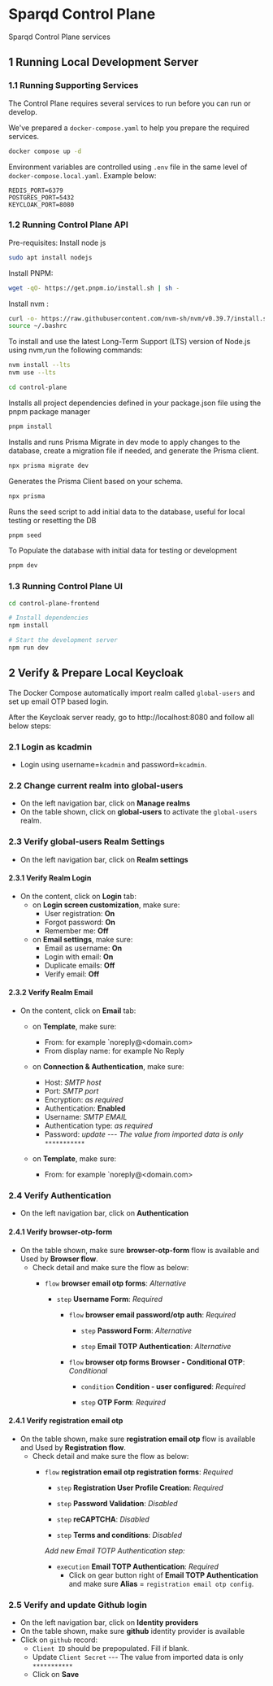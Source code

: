 # Sparqd Control Plane
Sparqd Control Plane services

## 1 Running Local Development Server

### 1.1 Running Supporting Services

The Control Plane requires several services to run before you can run or develop.

We've prepared a `docker-compose.yaml` to help you prepare the required services.

```bash
docker compose up -d
```

Environment variables are controlled using `.env` file in the same level of `docker-compose.local.yaml`. Example below:
```
REDIS_PORT=6379
POSTGRES_PORT=5432
KEYCLOAK_PORT=8080
```

### 1.2 Running Control Plane API
Pre-requisites:
Install node js 
```bash
sudo apt install nodejs
```
Install PNPM:
```bash
wget -qO- https://get.pnpm.io/install.sh | sh -
```
Install nvm :
```bash
curl -o- https://raw.githubusercontent.com/nvm-sh/nvm/v0.39.7/install.sh | bash
source ~/.bashrc
```
To install and use the latest Long-Term Support (LTS) version of Node.js using nvm,run the following commands:
```bash
nvm install --lts
nvm use --lts
```


```bash
cd control-plane
```
Installs all project dependencies defined in your package.json file using the pnpm package manager
```bash
pnpm install
```
Installs and runs Prisma Migrate in dev mode to apply changes to the database, create a migration file if needed, and generate the Prisma client.
```bash
npx prisma migrate dev
```
Generates the Prisma Client based on your schema.
```bash
npx prisma 
```
Runs the seed script to add initial data to the database, useful for local testing or resetting the DB
```bash
pnpm seed
```
To Populate the database with initial data for testing or development
```bash
pnpm dev
```

### 1.3 Running Control Plane UI

```bash
cd control-plane-frontend

# Install dependencies
npm install

# Start the development server
npm run dev
```


## 2 Verify & Prepare Local Keycloak
The Docker Compose automatically import realm called `global-users` and set up email OTP based login.

After the Keycloak server ready, go to http://localhost:8080 and follow all below steps:

### 2.1 Login as kcadmin
- Login using username=`kcadmin` and password=`kcadmin`.

### 2.2 Change current realm into global-users
- On the left navigation bar, click on **Manage realms**
- On the table shown, click on **global-users** to activate the `global-users` realm.

### 2.3 Verify global-users Realm Settings
- On the left navigation bar, click on **Realm settings**

#### 2.3.1 Verify Realm Login
- On the content, click on **Login** tab:
  - on **Login screen customization**, make sure:
    - User registration: __On__
    - Forgot password: __On__
    - Remember me: __Off__
  - on **Email settings**, make sure:
    - Email as username: __On__
    - Login with email: __On__
    - Duplicate emails: __Off__
    - Verify email: __Off__

#### 2.3.2 Verify Realm Email
- On the content, click on **Email** tab:
  - on **Template**, make sure:
    - From: for example `noreply@<domain.com>
    - From display name: for example No Reply

  - on **Connection & Authentication**, make sure:
    - Host: _SMTP host_
    - Port: _SMTP port_
    - Encryption: _as required_
    - Authentication: **Enabled**
    - Username: _SMTP EMAIL_
    - Authentication type: _as required_
    - Password: _update  --- The value from imported data is only `***********`_


  - on **Template**, make sure:
    - From: for example `noreply@<domain.com>

### 2.4 Verify Authentication
- On the left navigation bar, click on **Authentication**

#### 2.4.1 Verify browser-otp-form
- On the table shown, make sure **browser-otp-form** flow is available and Used by **Browser flow**.
  - Check detail and make sure the flow as below:
      * `flow` **browser email otp forms**: _Alternative_

          * `step` **Username Form**: _Required_

              * `flow` **browser email password/otp auth**: _Required_

                  * `step` **Password Form**: _Alternative_

                  * `step` **Email TOTP Authentication**: _Alternative_

              * `flow` **browser otp forms Browser - Conditional OTP**: _Conditional_

                  * `condition` **Condition - user configured**: _Required_

                  * `step` **OTP Form**: _Required_

#### 2.4.1 Verify registration email otp
- On the table shown, make sure **registration email otp** flow is available and Used by **Registration flow**.
  - Check detail and make sure the flow as below:
      * `flow` **registration email otp registration forms**: _Required_

          * `step` **Registration User Profile Creation**: _Required_

          * `step` **Password Validation**: _Disabled_

          * `step` **reCAPTCHA**: _Disabled_

          * `step` **Terms and conditions**: _Disabled_

          _Add new *Email TOTP Authentication* step:_
          * `execution` **Email TOTP Authentication**: _Required_
              * Click on gear button right of **Email TOTP Authentication** and make sure **Alias** = `registration email otp config`.

### 2.5 Verify and update Github login
- On the left navigation bar, click on **Identity providers**
- On the table shown, make sure **github** identity provider is available
- Click on `github` record:
  - `Client ID` should be prepopulated. Fill if blank.
  - Update `Client Secret` --- The value from imported data is only `***********`
  - Click on **Save**
